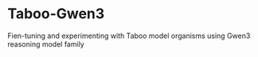 # Taboo-Gwen3
Fien-tuning and experimenting with Taboo model organisms using Gwen3 reasoning model family
